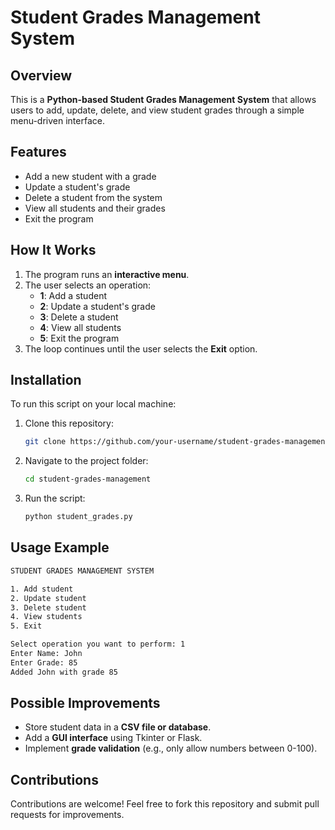 # Student Grades Management System

## Overview
This is a **Python-based Student Grades Management System** that allows users to add, update, delete, and view student grades through a simple menu-driven interface.

## Features
- Add a new student with a grade
- Update a student's grade
- Delete a student from the system
- View all students and their grades
- Exit the program

## How It Works
1. The program runs an **interactive menu**.
2. The user selects an operation:
   - **1**: Add a student
   - **2**: Update a student's grade
   - **3**: Delete a student
   - **4**: View all students
   - **5**: Exit the program
3. The loop continues until the user selects the **Exit** option.

## Installation
To run this script on your local machine:

1. Clone this repository:
   ```bash
   git clone https://github.com/your-username/student-grades-management.git
   ```
2. Navigate to the project folder:
   ```bash
   cd student-grades-management
   ```
3. Run the script:
   ```bash
   python student_grades.py
   ```

## Usage Example
```bash
STUDENT GRADES MANAGEMENT SYSTEM

1. Add student
2. Update student
3. Delete student
4. View students
5. Exit

Select operation you want to perform: 1
Enter Name: John
Enter Grade: 85
Added John with grade 85
```

## Possible Improvements
- Store student data in a **CSV file or database**.
- Add a **GUI interface** using Tkinter or Flask.
- Implement **grade validation** (e.g., only allow numbers between 0-100).

## Contributions
Contributions are welcome! Feel free to fork this repository and submit pull requests for improvements.



